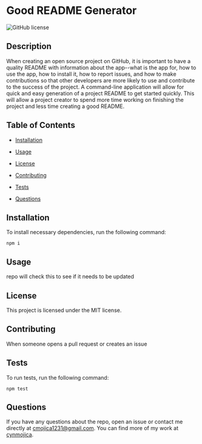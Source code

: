 # Good README Generator 
![GitHub license](https://img.shields.io/badge/license-MIT-blue.svg)

## Description

When creating an open source project on GitHub, it is important to have a quality README with information about the app--what is the app for, how to use the app, how to install it, how to report issues, and how to make contributions so that other developers are more likely to use and contribute to the success of the project. A command-line application will allow for quick and easy generation of a project README to get started quickly. This will allow a project creator to spend more time working on finishing the project and less time creating a good README.

## Table of Contents 

* [Installation](#installation)

* [Usage](#usage)

* [License](#license)

* [Contributing](#contributing)

* [Tests](#tests)

* [Questions](#questions)

## Installation

To install necessary dependencies, run the following command:

```
npm i
```

## Usage

repo will check this to see if it needs to be updated 

## License

This project is licensed under the MIT license.
  
## Contributing

When someone opens a pull request or creates an issue

## Tests

To run tests, run the following command:

```
npm test
```

## Questions

If you have any questions about the repo, open an issue or contact me directly at cmojica1231@gmail.com. You can find more of my work at [cynmojica](https://github.com/cynmojica/).

